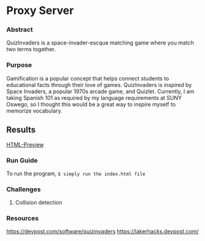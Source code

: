 # Proxy Server
### Abstract
QuizInvaders is a space-invader-escque matching game where you match two terms together. 

### Purpose 
Gamification is a popular concept that helps connect students to educational facts through their love of games. QuizInvaders is inspired by Space Invaders, a popular 1970s arcade game, and Quizlet. Currently, I am taking Spanish 101 as required by my language requirements at SUNY Oswego, so I thought this would be a great way to inspire myself to memorize vocabulary.

## Results
[HTML-Preview](https://htmlpreview.github.io/?https://github.com/s-Aura-v/QuizInvaders/blob/main/index.html)

### Run Guide
To run the program, 
`$ simply run the index.html file`

### Challenges
1. Collision detection 

### Resources
https://devpost.com/software/quizinvaders
https://lakerhacks.devpost.com/
